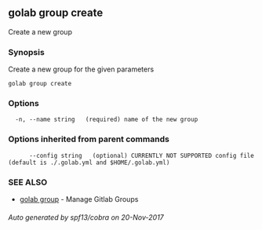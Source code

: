 ## golab group create

Create a new group

### Synopsis


Create a new group for the given parameters

```
golab group create
```

### Options

```
  -n, --name string   (required) name of the new group
```

### Options inherited from parent commands

```
      --config string   (optional) CURRENTLY NOT SUPPORTED config file (default is ./.golab.yml and $HOME/.golab.yml)
```

### SEE ALSO
* [golab group](golab_group.md)	 - Manage Gitlab Groups

###### Auto generated by spf13/cobra on 20-Nov-2017
